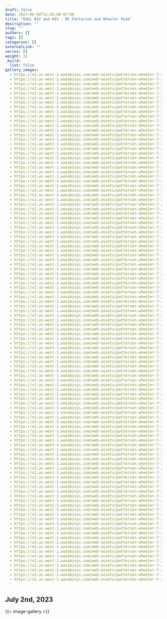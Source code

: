 ```yaml
---
draft: false
date: 2023-06-04T12:39:00-07:00
title: "OGUL #32 and #33 - Mt Patterson and Wheeler Peak"
description: ""
slug: ""
authors: []
tags: []
categories: []
externalLink: ""
series: []
weight: 32
_build:
  list: false
gallery_images:
  - https://s3.us-west-1.wasabisys.com/web-assets/patterson-wheeler-7-2-23/PXL_20230702_125338106.MP.jpg
  - https://s3.us-west-1.wasabisys.com/web-assets/patterson-wheeler-7-2-23/PXL_20230702_135909109.jpg
  - https://s3.us-west-1.wasabisys.com/web-assets/patterson-wheeler-7-2-23/PXL_20230702_140616396.jpg
  - https://s3.us-west-1.wasabisys.com/web-assets/patterson-wheeler-7-2-23/PXL_20230702_140619449.jpg
  - https://s3.us-west-1.wasabisys.com/web-assets/patterson-wheeler-7-2-23/PXL_20230702_140620571.jpg
  - https://s3.us-west-1.wasabisys.com/web-assets/patterson-wheeler-7-2-23/PXL_20230702_141518407.jpg
  - https://s3.us-west-1.wasabisys.com/web-assets/patterson-wheeler-7-2-23/PXL_20230702_141622115.jpg
  - https://s3.us-west-1.wasabisys.com/web-assets/patterson-wheeler-7-2-23/PXL_20230702_141623089.MP.jpg
  - https://s3.us-west-1.wasabisys.com/web-assets/patterson-wheeler-7-2-23/PXL_20230702_143322420.jpg
  - https://s3.us-west-1.wasabisys.com/web-assets/patterson-wheeler-7-2-23/PXL_20230702_145249721.jpg
  - https://s3.us-west-1.wasabisys.com/web-assets/patterson-wheeler-7-2-23/PXL_20230702_145752582.jpg
  - https://s3.us-west-1.wasabisys.com/web-assets/patterson-wheeler-7-2-23/PXL_20230702_152845860.jpg
  - https://s3.us-west-1.wasabisys.com/web-assets/patterson-wheeler-7-2-23/PXL_20230702_152847297.jpg
  - https://s3.us-west-1.wasabisys.com/web-assets/patterson-wheeler-7-2-23/PXL_20230702_152848636.jpg
  - https://s3.us-west-1.wasabisys.com/web-assets/patterson-wheeler-7-2-23/PXL_20230702_152850214.jpg
  - https://s3.us-west-1.wasabisys.com/web-assets/patterson-wheeler-7-2-23/PXL_20230702_155006388.jpg
  - https://s3.us-west-1.wasabisys.com/web-assets/patterson-wheeler-7-2-23/PXL_20230702_155008225.jpg
  - https://s3.us-west-1.wasabisys.com/web-assets/patterson-wheeler-7-2-23/PXL_20230702_155009164.jpg
  - https://s3.us-west-1.wasabisys.com/web-assets/patterson-wheeler-7-2-23/PXL_20230702_155010615.jpg
  - https://s3.us-west-1.wasabisys.com/web-assets/patterson-wheeler-7-2-23/PXL_20230702_155011986.jpg
  - https://s3.us-west-1.wasabisys.com/web-assets/patterson-wheeler-7-2-23/PXL_20230702_155013394.jpg
  - https://s3.us-west-1.wasabisys.com/web-assets/patterson-wheeler-7-2-23/PXL_20230702_160649002.jpg
  - https://s3.us-west-1.wasabisys.com/web-assets/patterson-wheeler-7-2-23/PXL_20230702_160649805.jpg
  - https://s3.us-west-1.wasabisys.com/web-assets/patterson-wheeler-7-2-23/PXL_20230702_160650891.jpg
  - https://s3.us-west-1.wasabisys.com/web-assets/patterson-wheeler-7-2-23/PXL_20230702_160908866.jpg
  - https://s3.us-west-1.wasabisys.com/web-assets/patterson-wheeler-7-2-23/PXL_20230702_160911540.jpg
  - https://s3.us-west-1.wasabisys.com/web-assets/patterson-wheeler-7-2-23/PXL_20230702_163226474.jpg
  - https://s3.us-west-1.wasabisys.com/web-assets/patterson-wheeler-7-2-23/PXL_20230702_163227852.jpg
  - https://s3.us-west-1.wasabisys.com/web-assets/patterson-wheeler-7-2-23/PXL_20230702_163228995.jpg
  - https://s3.us-west-1.wasabisys.com/web-assets/patterson-wheeler-7-2-23/PXL_20230702_163233232.jpg
  - https://s3.us-west-1.wasabisys.com/web-assets/patterson-wheeler-7-2-23/PXL_20230702_163233993.jpg
  - https://s3.us-west-1.wasabisys.com/web-assets/patterson-wheeler-7-2-23/PXL_20230702_163234681.jpg
  - https://s3.us-west-1.wasabisys.com/web-assets/patterson-wheeler-7-2-23/PXL_20230702_163235249.jpg
  - https://s3.us-west-1.wasabisys.com/web-assets/patterson-wheeler-7-2-23/PXL_20230702_163746890.MP.jpg
  - https://s3.us-west-1.wasabisys.com/web-assets/patterson-wheeler-7-2-23/PXL_20230702_163748509.MP.jpg
  - https://s3.us-west-1.wasabisys.com/web-assets/patterson-wheeler-7-2-23/PXL_20230702_165530709.PANO.jpg
  - https://s3.us-west-1.wasabisys.com/web-assets/patterson-wheeler-7-2-23/PXL_20230702_172559013.jpg
  - https://s3.us-west-1.wasabisys.com/web-assets/patterson-wheeler-7-2-23/PXL_20230702_172602516.jpg
  - https://s3.us-west-1.wasabisys.com/web-assets/patterson-wheeler-7-2-23/PXL_20230702_174928990.jpg
  - https://s3.us-west-1.wasabisys.com/web-assets/patterson-wheeler-7-2-23/PXL_20230702_174930684.jpg
  - https://s3.us-west-1.wasabisys.com/web-assets/patterson-wheeler-7-2-23/PXL_20230702_174931973.jpg
  - https://s3.us-west-1.wasabisys.com/web-assets/patterson-wheeler-7-2-23/PXL_20230702_174932721.jpg
  - https://s3.us-west-1.wasabisys.com/web-assets/patterson-wheeler-7-2-23/PXL_20230702_174942889.jpg
  - https://s3.us-west-1.wasabisys.com/web-assets/patterson-wheeler-7-2-23/PXL_20230702_174943710.jpg
  - https://s3.us-west-1.wasabisys.com/web-assets/patterson-wheeler-7-2-23/PXL_20230702_180150419.jpg
  - https://s3.us-west-1.wasabisys.com/web-assets/patterson-wheeler-7-2-23/PXL_20230702_180152205.jpg
  - https://s3.us-west-1.wasabisys.com/web-assets/patterson-wheeler-7-2-23/PXL_20230702_180153540.jpg
  - https://s3.us-west-1.wasabisys.com/web-assets/patterson-wheeler-7-2-23/PXL_20230702_180155993.jpg
  - https://s3.us-west-1.wasabisys.com/web-assets/patterson-wheeler-7-2-23/PXL_20230702_180526103.jpg
  - https://s3.us-west-1.wasabisys.com/web-assets/patterson-wheeler-7-2-23/PXL_20230702_180527079.jpg
  - https://s3.us-west-1.wasabisys.com/web-assets/patterson-wheeler-7-2-23/PXL_20230702_180529225.MP.jpg
  - https://s3.us-west-1.wasabisys.com/web-assets/patterson-wheeler-7-2-23/PXL_20230702_180530927.jpg
  - https://s3.us-west-1.wasabisys.com/web-assets/patterson-wheeler-7-2-23/PXL_20230702_180532874.jpg
  - https://s3.us-west-1.wasabisys.com/web-assets/patterson-wheeler-7-2-23/PXL_20230702_180535032.jpg
  - https://s3.us-west-1.wasabisys.com/web-assets/patterson-wheeler-7-2-23/PXL_20230702_180537480.jpg
  - https://s3.us-west-1.wasabisys.com/web-assets/patterson-wheeler-7-2-23/PXL_20230702_180538640.jpg
  - https://s3.us-west-1.wasabisys.com/web-assets/patterson-wheeler-7-2-23/PXL_20230702_180909828.jpg
  - https://s3.us-west-1.wasabisys.com/web-assets/patterson-wheeler-7-2-23/PXL_20230702_181614360.jpg
  - https://s3.us-west-1.wasabisys.com/web-assets/patterson-wheeler-7-2-23/PXL_20230702_181910854.jpg
  - https://s3.us-west-1.wasabisys.com/web-assets/patterson-wheeler-7-2-23/PXL_20230702_181912561.jpg
  - https://s3.us-west-1.wasabisys.com/web-assets/patterson-wheeler-7-2-23/PXL_20230702_181915891.jpg
  - https://s3.us-west-1.wasabisys.com/web-assets/patterson-wheeler-7-2-23/PXL_20230702_181923104.jpg
  - https://s3.us-west-1.wasabisys.com/web-assets/patterson-wheeler-7-2-23/PXL_20230702_181924337.jpg
  - https://s3.us-west-1.wasabisys.com/web-assets/patterson-wheeler-7-2-23/PXL_20230702_181947864.PANO.jpg
  - https://s3.us-west-1.wasabisys.com/web-assets/patterson-wheeler-7-2-23/PXL_20230702_182149551.jpg
  - https://s3.us-west-1.wasabisys.com/web-assets/patterson-wheeler-7-2-23/PXL_20230702_182547981.PORTRAIT.jpg
  - https://s3.us-west-1.wasabisys.com/web-assets/patterson-wheeler-7-2-23/PXL_20230702_183128597.MP.jpg
  - https://s3.us-west-1.wasabisys.com/web-assets/patterson-wheeler-7-2-23/PXL_20230702_183129904.MP.jpg
  - https://s3.us-west-1.wasabisys.com/web-assets/patterson-wheeler-7-2-23/PXL_20230702_185836864.jpg
  - https://s3.us-west-1.wasabisys.com/web-assets/patterson-wheeler-7-2-23/PXL_20230702_185839273.jpg
  - https://s3.us-west-1.wasabisys.com/web-assets/patterson-wheeler-7-2-23/PXL_20230702_190252732.MP.jpg
  - https://s3.us-west-1.wasabisys.com/web-assets/patterson-wheeler-7-2-23/PXL_20230702_190253814.jpg
  - https://s3.us-west-1.wasabisys.com/web-assets/patterson-wheeler-7-2-23/PXL_20230702_191647522.jpg
  - https://s3.us-west-1.wasabisys.com/web-assets/patterson-wheeler-7-2-23/PXL_20230702_191650462.jpg
  - https://s3.us-west-1.wasabisys.com/web-assets/patterson-wheeler-7-2-23/PXL_20230702_191652703.MP.jpg
  - https://s3.us-west-1.wasabisys.com/web-assets/patterson-wheeler-7-2-23/PXL_20230702_192057732.jpg
  - https://s3.us-west-1.wasabisys.com/web-assets/patterson-wheeler-7-2-23/PXL_20230702_192806203.jpg
  - https://s3.us-west-1.wasabisys.com/web-assets/patterson-wheeler-7-2-23/PXL_20230702_192807055.jpg
  - https://s3.us-west-1.wasabisys.com/web-assets/patterson-wheeler-7-2-23/PXL_20230702_192809299.MP.jpg
  - https://s3.us-west-1.wasabisys.com/web-assets/patterson-wheeler-7-2-23/PXL_20230702_193527161.jpg
  - https://s3.us-west-1.wasabisys.com/web-assets/patterson-wheeler-7-2-23/PXL_20230702_193535279.jpg
  - https://s3.us-west-1.wasabisys.com/web-assets/patterson-wheeler-7-2-23/PXL_20230702_195553857.jpg
  - https://s3.us-west-1.wasabisys.com/web-assets/patterson-wheeler-7-2-23/PXL_20230702_195555379.jpg
  - https://s3.us-west-1.wasabisys.com/web-assets/patterson-wheeler-7-2-23/PXL_20230702_195557007.jpg
  - https://s3.us-west-1.wasabisys.com/web-assets/patterson-wheeler-7-2-23/PXL_20230702_203251876.jpg
  - https://s3.us-west-1.wasabisys.com/web-assets/patterson-wheeler-7-2-23/PXL_20230702_203253353.jpg
  - https://s3.us-west-1.wasabisys.com/web-assets/patterson-wheeler-7-2-23/PXL_20230702_203818058.jpg
  - https://s3.us-west-1.wasabisys.com/web-assets/patterson-wheeler-7-2-23/PXL_20230702_203819777.jpg
  - https://s3.us-west-1.wasabisys.com/web-assets/patterson-wheeler-7-2-23/PXL_20230702_204302157.jpg
  - https://s3.us-west-1.wasabisys.com/web-assets/patterson-wheeler-7-2-23/PXL_20230702_204304560.jpg
  - https://s3.us-west-1.wasabisys.com/web-assets/patterson-wheeler-7-2-23/PXL_20230702_204305111.jpg
  - https://s3.us-west-1.wasabisys.com/web-assets/patterson-wheeler-7-2-23/PXL_20230702_204409371.jpg
  - https://s3.us-west-1.wasabisys.com/web-assets/patterson-wheeler-7-2-23/PXL_20230702_204413176.jpg
  - https://s3.us-west-1.wasabisys.com/web-assets/patterson-wheeler-7-2-23/PXL_20230702_204550429.jpg
  - https://s3.us-west-1.wasabisys.com/web-assets/patterson-wheeler-7-2-23/PXL_20230702_204955060.jpg
  - https://s3.us-west-1.wasabisys.com/web-assets/patterson-wheeler-7-2-23/PXL_20230702_204955842.jpg
  - https://s3.us-west-1.wasabisys.com/web-assets/patterson-wheeler-7-2-23/PXL_20230702_205256177.jpg
  - https://s3.us-west-1.wasabisys.com/web-assets/patterson-wheeler-7-2-23/PXL_20230702_205257893.jpg
  - https://s3.us-west-1.wasabisys.com/web-assets/patterson-wheeler-7-2-23/PXL_20230702_205901662.MP.jpg
  - https://s3.us-west-1.wasabisys.com/web-assets/patterson-wheeler-7-2-23/PXL_20230702_205903933.jpg
  - https://s3.us-west-1.wasabisys.com/web-assets/patterson-wheeler-7-2-23/PXL_20230702_213212353.MP.jpg
  - https://s3.us-west-1.wasabisys.com/web-assets/patterson-wheeler-7-2-23/PXL_20230702_213214787.MP.jpg
  - https://s3.us-west-1.wasabisys.com/web-assets/patterson-wheeler-7-2-23/PXL_20230702_214039617.jpg
  - https://s3.us-west-1.wasabisys.com/web-assets/patterson-wheeler-7-2-23/PXL_20230702_215219284.jpg
  - https://s3.us-west-1.wasabisys.com/web-assets/patterson-wheeler-7-2-23/PXL_20230702_215220227.jpg
  - https://s3.us-west-1.wasabisys.com/web-assets/patterson-wheeler-7-2-23/PXL_20230702_220703498.jpg
  - https://s3.us-west-1.wasabisys.com/web-assets/patterson-wheeler-7-2-23/PXL_20230702_220704663.jpg
  - https://s3.us-west-1.wasabisys.com/web-assets/patterson-wheeler-7-2-23/PXL_20230702_225622180.jpg
  - https://s3.us-west-1.wasabisys.com/web-assets/patterson-wheeler-7-2-23/PXL_20230703_025116353.jpg
  - https://s3.us-west-1.wasabisys.com/web-assets/patterson-wheeler-7-2-23/PXL_20230703_025128720.jpg
---
```

## July 2nd, 2023

{{< image-gallery >}}